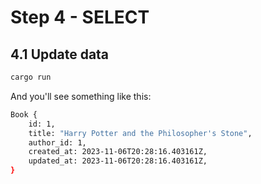 # Step 4 - SELECT

## 4.1 Update data

```bash
cargo run
```

And you'll see something like this:

```bash
Book {
    id: 1,
    title: "Harry Potter and the Philosopher's Stone",
    author_id: 1,
    created_at: 2023-11-06T20:28:16.403161Z,
    updated_at: 2023-11-06T20:28:16.403161Z,
}
```
